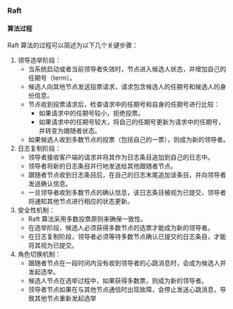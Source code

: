 ### Raft

#### 算法过程

Raft 算法的过程可以简述为以下几个关键步骤：

1. 领导选举阶段：
   - 当系统启动或者当前领导者失效时，节点进入候选人状态，并增加自己的任期号（term）。
   - 候选人向其他节点发送投票请求，请求包含候选人的任期号和候选人的身份信息。
   - 节点收到投票请求后，检查请求中的任期号和自身的任期号进行比较：
     - 如果请求中的任期号较小，拒绝投票。
     - 如果请求中的任期号较大，将自己的任期号更新为请求中的任期号，并转变为跟随者状态。
   - 如果候选人收到多数节点的投票（包括自己的一票），则成为新的领导者。
2. 日志复制阶段：
   - 领导者接收客户端的请求并将其作为日志条目追加到自己的日志中。
   - 领导者将新的日志条目并行地发送给其他跟随者节点。
   - 跟随者节点收到日志条目后，在自己的日志末尾追加该条目，并向领导者发送确认信息。
   - 一旦领导者收到多数节点的确认信息，该日志条目被视为已提交，领导者将通知其他节点进行相应的状态更新。
3. 安全性机制：
   - Raft 算法采用多数投票原则来确保一致性。
   - 在选举阶段，候选人必须获得多数节点的选票才能成为新的领导者。
   - 在日志复制阶段，领导者必须等待多数节点确认已提交的日志条目，才能将其视为已提交。
4. 角色切换机制：
   - 跟随者节点在一段时间内没有收到领导者的心跳消息时，会成为候选人并发起选举。
   - 候选人节点在选举过程中，如果获得多数票，则成为新的领导者。
   - 领导者节点如果在与其他节点通信时出现故障，会停止发送心跳消息，导致其他节点重新发起选举